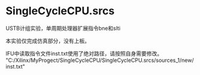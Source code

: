 # SingleCycleCPU.srcs
 USTB计组实验，单周期处理器扩展指令bne和slti  

本实验仅完成仿真部分，没有上板。  

IFU中读取指令文件inst.txt使用了绝对路径，请按照自身需要修改。
"C:/Xilinx/MyProgect/SingleCycleCPU/SingleCycleCPU.srcs/sources_1/new/inst.txt"